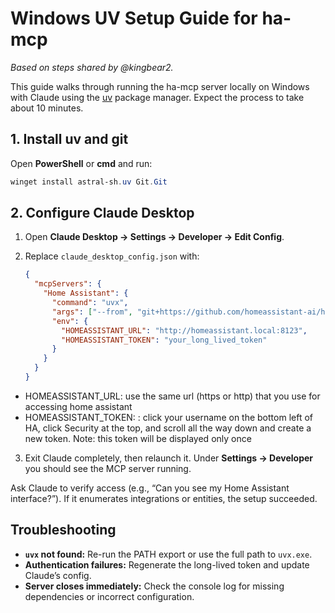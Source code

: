 # Windows UV Setup Guide for ha-mcp

_Based on steps shared by @kingbear2._

This guide walks through running the ha-mcp server locally on Windows with Claude using the [uv](https://docs.astral.sh/uv/) package manager. Expect the process to take about 10 minutes.

## 1. Install uv and git

Open **PowerShell** or **cmd** and run:

```powershell
winget install astral-sh.uv Git.Git
```

## 2. Configure Claude Desktop

1. Open **Claude Desktop → Settings → Developer → Edit Config**.
2. Replace `claude_desktop_config.json` with:

    ```json
    {
      "mcpServers": {
        "Home Assistant": {
          "command": "uvx",
          "args": ["--from", "git+https://github.com/homeassistant-ai/ha-mcp", "ha-mcp"],
          "env": {
            "HOMEASSISTANT_URL": "http://homeassistant.local:8123",
            "HOMEASSISTANT_TOKEN": "your_long_lived_token"
          }
        }
      }
    }
    ```

- HOMEASSISTANT_URL: use the same url (https or http) that you use for accessing home assistant
- HOMEASSISTANT_TOKEN: : click your username on the bottom left of HA, click Security at the top, and scroll all the way down and create a new token. Note: this token will be displayed only once

3. Exit Claude completely, then relaunch it. Under **Settings → Developer** you should see the MCP server running.

Ask Claude to verify access (e.g., “Can you see my Home Assistant interface?”). If it enumerates integrations or entities, the setup succeeded.

## Troubleshooting

- **`uvx` not found:** Re-run the PATH export or use the full path to `uvx.exe`.
- **Authentication failures:** Regenerate the long-lived token and update Claude’s config.
- **Server closes immediately:** Check the console log for missing dependencies or incorrect configuration.
